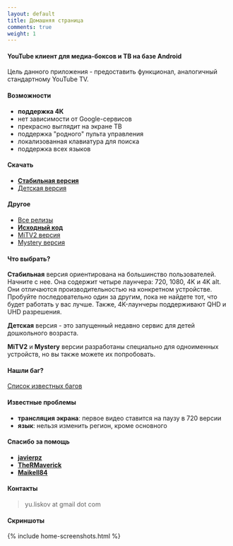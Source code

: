 ```yaml
---
layout: default
title: Домашняя страница
comments: true
weight: 1
---
```


#### YouTube клиент для медиа-боксов и ТВ на базе Android

Цель данного приложения - предоставить функционал, аналогичный стандартному YouTube TV.

#### Возможности
- **поддержка 4К**
- нет зависимости от Google-сервисов
- прекрасно выглядит на экране ТВ
- поддержка "родного" пульта управления
- локализованная клавиатура для поиска
- поддержка всех языков

#### Скачать
- **[Стабильная версия]({{site.binaries.unified}})**   
- [Детская версия]({{site.binaries.kids}})   

#### Другое
- [Все релизы](https://github.com/yuliskov/SmartYouTubeTV/releases)  
- **[Исходный код](https://github.com/yuliskov/SmartYouTubeTV)**  
- [MiTV2 версия]({{site.binaries.MiTV2}})   
- [Mystery версия]({{site.binaries.MiTV2}})   

#### Что выбрать?

**Стабильная** версия ориентирована на большинство пользователей. Начните с нее.
Она содержит четыре лаунчера: 720, 1080, 4K и 4K alt. Они отличаются производительностью на конкретном устройстве. Пробуйте последовательно один за другим, пока не найдете тот, что будет работать у вас лучше. Также, 4K-лаунчеры поддерживают QHD и UHD разрешения.

**Детская** версия - это запущенный недавно сервис для детей дошкольного возраста.

**MiTV2** и **Mystery** версии разработаны специально для одноименных устройств, но вы также можете их попробовать.

#### Нашли баг?
[Список известных багов](https://github.com/yuliskov/SmartYouTubeTV/issues)

#### Известные проблемы
- **трансляция экрана**: первое видео ставится на паузу в 720 версии
- **язык**: нельзя изменить регион, кроме основного

#### Спасибо за помощь
- **[javierpz](https://github.com/javierpz)**
- **[TheRMaverick](https://github.com/TheRMaverick)**
- **[Maikell84](https://github.com/Maikell84)**

#### Контакты
> yu.liskov at gmail dot com

#### Скриншоты
{% include home-screenshots.html %}